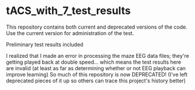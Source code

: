 # tACS_with_7_test_results

This repository contains both current and deprecated versions of the code. Use the current version
for administration of the test.

Preliminary test results included

I realized that I made an error in processing the maze EEG data files;
they're getting played back at double speed... which means the test results here are invalid
(at least as far as determining whether or not EEG playback can improve learning)
So much of this repository is now DEPRECATED!
(I've left deprecated pieces of it up so others can trace this project's history better)